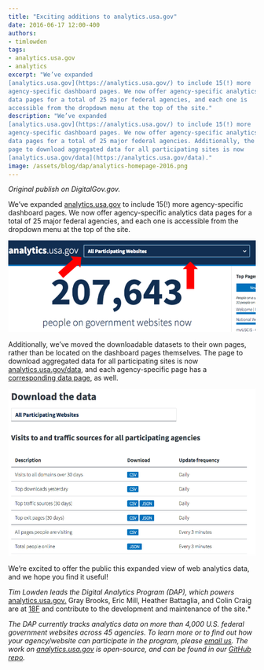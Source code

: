 ```yaml
---
title: "Exciting additions to analytics.usa.gov"
date: 2016-06-17 12:00-400
authors:
- timlowden
tags:
- analytics.usa.gov
- analytics
excerpt: "We’ve expanded
[analytics.usa.gov](https://analytics.usa.gov/) to include 15(!) more
agency-specific dashboard pages. We now offer agency-specific analytics
data pages for a total of 25 major federal agencies, and each one is
accessible from the dropdown menu at the top of the site."
description: "We’ve expanded
[analytics.usa.gov](https://analytics.usa.gov/) to include 15(!) more
agency-specific dashboard pages. We now offer agency-specific analytics
data pages for a total of 25 major federal agencies. Additionally, the
page to download aggregated data for all participating sites is now
[analytics.usa.gov/data](https://analytics.usa.gov/data)."
image: /assets/blog/dap/analytics-homepage-2016.png
---
```


*Original publish on DigitalGov.gov.*

We’ve expanded [analytics.usa.gov](https://analytics.usa.gov/) to
include 15(!) more agency-specific dashboard pages. We now offer
agency-specific analytics data pages for a total of 25 major federal
agencies, and each one is accessible from the dropdown menu at the top
of the site.

![The analytics.usa.gov homepage pointing out the participating websites menu](/assets/blog/dap/analytics-homepage-2016.png)

Additionally, we’ve moved the downloadable datasets to their own pages,
rather than be located on the dashboard pages themselves. The page to
download aggregated data for all participating sites is now
[analytics.usa.gov/data](https://analytics.usa.gov/data), and each
agency-specific page has a [corresponding data
page](https://analytics.usa.gov/justice/data/), as well.

![Screenshot of the new standalone downloads page](/assets/blog/dap/analytics-downloads-2016.png)

We’re excited to offer the public this expanded view of web analytics
data, and we hope you find it useful!

*Tim Lowden leads the Digital Analytics Program (DAP), which powers*
[analytics.usa.gov.](https://analytics.usa.gov/) Gray Brooks, Eric
Mill, Heather Battaglia, and Colin Craig are at
[18F](https://18f.gsa.gov/) and contribute to the development and
maintenance of the site.*

*The DAP currently tracks analytics data on more than 4,000 U.S. federal
government websites across 45 agencies. To learn more or to find out how
your agency/website can participate in the program, please [email
us](mailto:dap@support.digitalgov.gov). The work on
[analytics.usa.gov](https://analytics.usa.gov/) is open-source, and
can be found in our
[Git](https://github.com/18F/analytics.usa.gov)[H](https://github.com/18F/analytics.usa.gov)[ub
repo](https://github.com/18F/analytics.usa.gov).*
